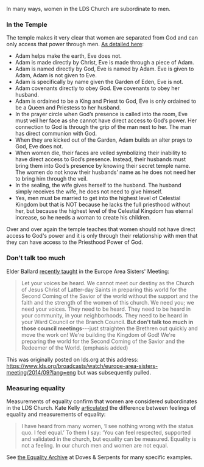 In many ways, women in the LDS Church are subordinate to men.

### In the Temple

The temple makes it very clear that women are separated from God and can only access that power through men.  [As detailed here](http://exmormon.org/phorum/read.php?2,1305696,1305696,quote=1):

* Adam helps make the earth, Eve does not.
* Adam is made directly by Christ, Eve is made through a piece of Adam.
* Adam is named directly by God, Eve is named by Adam. Eve is given to Adam, Adam is not given to Eve.
* Adam is specifically by name given the Garden of Eden, Eve is not.
* Adam covenants directly to obey God. Eve covenants to obey her husband.
* Adam is ordained to be a King and Priest to God, Eve is only ordained to be a Queen and Priestess to her husband.
* In the prayer circle when God’s presence is called into the room, Eve must veil her face as she cannot have direct access to God’s power. Her connection to God is through the grip of the man next to her. The man has direct communion with God.
* When they are kicked out of the Garden, Adam builds an alter prays to God, Eve does not.
* When women die, their faces are veiled symbolizing their inability to have direct access to God’s presence. Instead, their husbands must bring them into God’s presence by knowing their secret temple name. The women do not know their husbands’ name as he does not need her to bring him through the veil.
* In the sealing, the wife gives herself to the husband. The husband simply receives the wife, he does not need to give himself.
* Yes, men must be married to get into the highest level of Celestial Kingdom but that is NOT because he lacks the full priesthood without her, but because the highest level of the Celestial Kingdom has eternal increase, so he needs a woman to create his children.

Over and over again the temple teaches that women should not have direct access to God's power and it is only through their relationship with men that they can have access to the Priesthood Power of God.

### Don't talk too much

Elder Ballard [recently taught](https://www.youtube.com/watch?v=WSWPrzICnlQ) in the Europe Area Sisters' Meeting:

> Let your voices be heard.  We cannot meet our destiny as the Church of Jesus Christ of Latter-day Saints in preparing this world for the Second Coming of the Savior of the world without the support and the faith and the strength of the women of this church.  We need you; we need your voices.  They need to be heard. They need to be heard in your community, in your neighborhoods.  They need to be heard in your Ward Council or the Branch Council.  **But don't talk too much in those council meetings**---just straighten the Brethren out quickly and move the work on!  We're building the Kingdom of God!  We're preparing the world for the Second Coming of the Savior and the Redeemer of the World. (emphasis added)

This was originally posted on lds.org at this address: https://www.lds.org/broadcasts/watch/europe-area-sisters-meeting/2014/09?lang=eng but was subsequently pulled.

### Measuring equality

Measurements of equality confirm that women are considered subordinates in the LDS Church.  Kate Kelly [articulated](http://www.dovesandserpents.org/wp/2013/10/equality-is-not-a-feeling/) the difference between feelings of equality and measurements of equality:

> I have heard from many women, ‘I see nothing wrong with the status quo. I feel equal.’ To them I say: ‘You can feel respected, supported and validated in the church, but equality can be measured. Equality is not a feeling. In our church men and women are not equal.

See [the Equality Archive](http://www.dovesandserpents.org/wp/category/columns/equality-is-not-feeling/) at Doves & Serpents for many specific examples.
